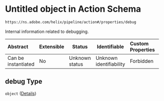 # Untitled object in Action Schema

```txt
https://ns.adobe.com/helix/pipeline/action#/properties/debug
```

Internal information related to debugging.


| Abstract            | Extensible | Status         | Identifiable            | Custom Properties | Additional Properties | Access Restrictions | Defined In                                                        |
| :------------------ | ---------- | -------------- | ----------------------- | :---------------- | --------------------- | ------------------- | ----------------------------------------------------------------- |
| Can be instantiated | No         | Unknown status | Unknown identifiability | Forbidden         | Allowed               | none                | [action.schema.json\*](action.schema.json "open original schema") |

## debug Type

`object` ([Details](action-properties-debug.md))
